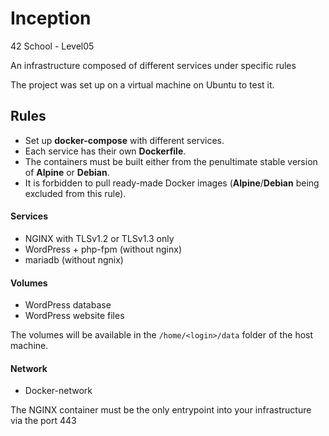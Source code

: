 # Inception
42 School - Level05

An infrastructure composed of different services under specific rules

The project was set up on a virtual machine on Ubuntu to test it.

## Rules

+ Set up __docker-compose__ with different services.
+ Each service has their own __Dockerfile__.
+ The containers must be built either from the penultimate stable version of __Alpine__ or __Debian__.
+ It is forbidden to pull ready-made Docker images (__Alpine__/__Debian__ being excluded from this rule).

#### Services
+ NGINX with TLSv1.2 or TLSv1.3 only
+ WordPress + php-fpm (without nginx)
+ mariadb (without ngnix)

#### Volumes
+ WordPress database
+ WordPress website files

The volumes will be available in the `/home/<login>/data` folder of the host machine.

#### Network
+ Docker-network

The NGINX container must be the only entrypoint into your infrastructure via the port 443
